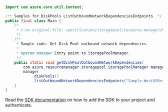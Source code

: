 ```java
import com.azure.core.util.Context;

/** Samples for DiskPools ListOutboundNetworkDependenciesEndpoints. */
public final class Main {
    /*
     * x-ms-original-file: specification/storagepool/resource-manager/Microsoft.StoragePool/stable/2021-08-01/examples/DiskPools_GetOutboundNetworkDependencies.json
     */
    /**
     * Sample code: Get Disk Pool outbound network dependencies.
     *
     * @param manager Entry point to StoragePoolManager.
     */
    public static void getDiskPoolOutboundNetworkDependencies(
        com.azure.resourcemanager.storagepool.StoragePoolManager manager) {
        manager
            .diskPools()
            .listOutboundNetworkDependenciesEndpoints("Sample-WestUSResourceGroup", "SampleAse", Context.NONE);
    }
}
```

Read the [SDK documentation](https://github.com/Azure/azure-sdk-for-java/blob/azure-resourcemanager-storagepool_1.0.0-beta.1/sdk/storagepool/azure-resourcemanager-storagepool/README.md) on how to add the SDK to your project and authenticate.
